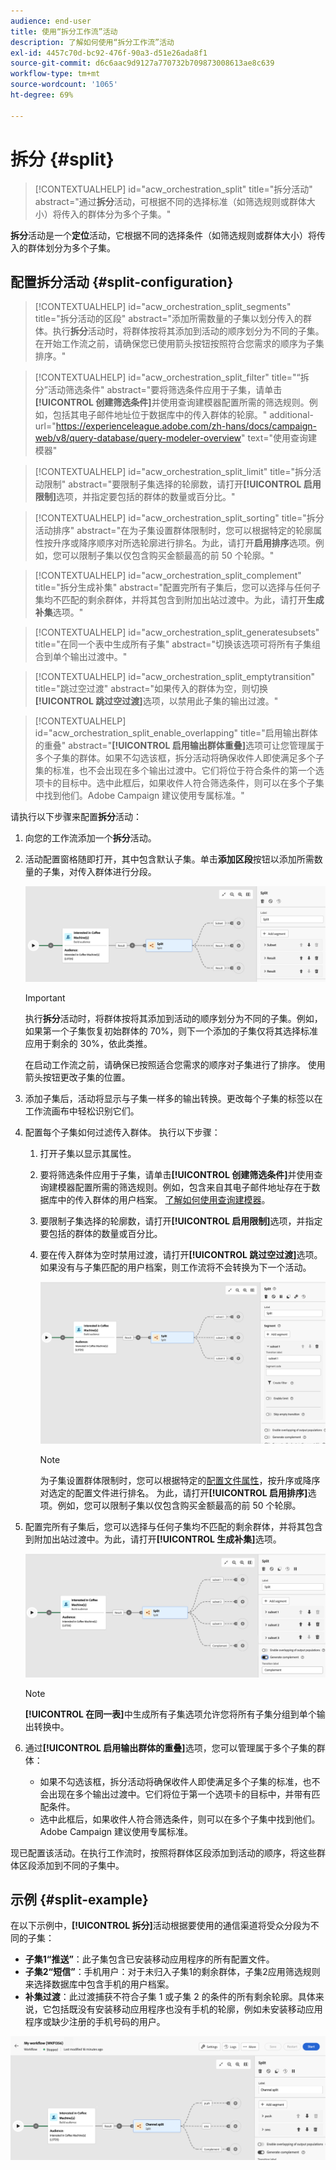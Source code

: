 ```yaml
---
audience: end-user
title: 使用“拆分工作流”活动
description: 了解如何使用“拆分工作流”活动
exl-id: 4457c70d-bc92-476f-90a3-d51e26ada8f1
source-git-commit: d6c6aac9d9127a770732b709873008613ae8c639
workflow-type: tm+mt
source-wordcount: '1065'
ht-degree: 69%

---
```


# 拆分 {#split}

>[!CONTEXTUALHELP]
>id="acw_orchestration_split"
>title="拆分活动"
>abstract="通过&#x200B;**拆分**&#x200B;活动，可根据不同的选择标准（如筛选规则或群体大小）将传入的群体分为多个子集。"

**拆分**&#x200B;活动是一个&#x200B;**定位**&#x200B;活动，它根据不同的选择条件（如筛选规则或群体大小）将传入的群体划分为多个子集。

## 配置拆分活动 {#split-configuration}

>[!CONTEXTUALHELP]
>id="acw_orchestration_split_segments"
>title="拆分活动的区段"
>abstract="添加所需数量的子集以划分传入的群体。执行&#x200B;**拆分**&#x200B;活动时，将群体按将其添加到活动的顺序划分为不同的子集。在开始工作流之前，请确保您已使用箭头按钮按照符合您需求的顺序为子集排序。"

>[!CONTEXTUALHELP]
>id="acw_orchestration_split_filter"
>title="“拆分”活动筛选条件"
>abstract="要将筛选条件应用于子集，请单击&#x200B;**[!UICONTROL 创建筛选条件]**&#x200B;并使用查询建模器配置所需的筛选规则。例如，包括其电子邮件地址位于数据库中的传入群体的轮廓。"
>additional-url="https://experienceleague.adobe.com/zh-hans/docs/campaign-web/v8/query-database/query-modeler-overview" text="使用查询建模器"

>[!CONTEXTUALHELP]
>id="acw_orchestration_split_limit"
>title="拆分活动限制"
>abstract="要限制子集选择的轮廓数，请打开&#x200B;**[!UICONTROL 启用限制]**&#x200B;选项，并指定要包括的群体的数量或百分比。"

>[!CONTEXTUALHELP]
>id="acw_orchestration_split_sorting"
>title="拆分活动排序"
>abstract="在为子集设置群体限制时，您可以根据特定的轮廓属性按升序或降序顺序对所选轮廓进行排名。为此，请打开&#x200B;**启用排序**&#x200B;选项。例如，您可以限制子集以仅包含购买金额最高的前 50 个轮廓。"

>[!CONTEXTUALHELP]
>id="acw_orchestration_split_complement"
>title="拆分生成补集"
>abstract="配置完所有子集后，您可以选择与任何子集均不匹配的剩余群体，并将其包含到附加出站过渡中。为此，请打开&#x200B;**生成补集**&#x200B;选项。"

>[!CONTEXTUALHELP]
>id="acw_orchestration_split_generatesubsets"
>title="在同一个表中生成所有子集"
>abstract="切换该选项可将所有子集组合到单个输出过渡中。"

>[!CONTEXTUALHELP]
>id="acw_orchestration_split_emptytransition"
>title="跳过空过渡"
>abstract="如果传入的群体为空，则切换&#x200B;**[!UICONTROL 跳过空过渡]**&#x200B;选项，以禁用此子集的输出过渡。"

>[!CONTEXTUALHELP]
>id="acw_orchestration_split_enable_overlapping"
>title="启用输出群体的重叠"
>abstract="**[!UICONTROL 启用输出群体重叠]**&#x200B;选项可让您管理属于多个子集的群体。如果不勾选该框，拆分活动将确保收件人即使满足多个子集的标准，也不会出现在多个输出过渡中。它们将位于符合条件的第一个选项卡的目标中。选中此框后，如果收件人符合筛选条件，则可以在多个子集中找到他们。Adobe Campaign 建议使用专属标准。"

请执行以下步骤来配置&#x200B;**拆分**&#x200B;活动：

1. 向您的工作流添加一个&#x200B;**拆分**&#x200B;活动。

1. 活动配置窗格随即打开，其中包含默认子集。单击&#x200B;**添加区段**&#x200B;按钮以添加所需数量的子集，对传入群体进行分段。

   ![显示子集的拆分活动配置窗格](../assets/workflow-split.png)

   >[!IMPORTANT]
   >
   >执行&#x200B;**拆分**&#x200B;活动时，将群体按将其添加到活动的顺序划分为不同的子集。例如，如果第一个子集恢复初始群体的 70%，则下一个添加的子集仅将其选择标准应用于剩余的 30%，依此类推。
   >
   >在启动工作流之前，请确保已按照适合您需求的顺序对子集进行了排序。 使用箭头按钮更改子集的位置。

1. 添加子集后，活动将显示与子集一样多的输出转换。更改每个子集的标签以在工作流画布中轻松识别它们。

1. 配置每个子集如何过滤传入群体。 执行以下步骤：

   1. 打开子集以显示其属性。

   1. 要将筛选条件应用于子集，请单击&#x200B;**[!UICONTROL 创建筛选条件]**&#x200B;并使用查询建模器配置所需的筛选规则。例如，包含来自其电子邮件地址存在于数据库中的传入群体的用户档案。 [了解如何使用查询建模器](../../query/query-modeler-overview.md)。

   1. 要限制子集选择的轮廓数，请打开&#x200B;**[!UICONTROL 启用限制]**&#x200B;选项，并指定要包括的群体的数量或百分比。

   1. 要在传入群体为空时禁用过渡，请打开&#x200B;**[!UICONTROL 跳过空过渡]**&#x200B;选项。 如果没有与子集匹配的用户档案，则工作流将不会转换为下一个活动。

      ![子集配置窗格显示筛选和排序选项](../assets/workflow-split-subset.png)

      >[!NOTE]
      >
      >为子集设置群体限制时，您可以根据特定的[配置文件属性](../../get-started/attributes.md)，按升序或降序对选定的配置文件进行排名。 为此，请打开&#x200B;**[!UICONTROL 启用排序]**&#x200B;选项。例如，您可以限制子集以仅包含购买金额最高的前 50 个轮廓。

1. 配置完所有子集后，您可以选择与任何子集均不匹配的剩余群体，并将其包含到附加出站过渡中。为此，请打开&#x200B;**[!UICONTROL 生成补集]**&#x200B;选项。

   ![补充过渡配置窗格](../assets/workflow-split-complement.png)

   >[!NOTE]
   >
   >**[!UICONTROL 在同一表]**&#x200B;中生成所有子集选项允许您将所有子集分组到单个输出转换中。

1. 通过&#x200B;**[!UICONTROL 启用输出群体的重叠]**&#x200B;选项，您可以管理属于多个子集的群体：

   * 如果不勾选该框，拆分活动将确保收件人即使满足多个子集的标准，也不会出现在多个输出过渡中。它们将位于第一个选项卡的目标中，并带有匹配条件。
   * 选中此框后，如果收件人符合筛选条件，则可以在多个子集中找到他们。Adobe Campaign 建议使用专属标准。

现已配置该活动。在执行工作流时，按照将群体区段添加到活动的顺序，将这些群体区段添加到不同的子集中。

## 示例 {#split-example}

在以下示例中，**[!UICONTROL 拆分]**&#x200B;活动根据要使用的通信渠道将受众分段为不同的子集：

* **子集1“推送”**：此子集包含已安装移动应用程序的所有配置文件。
* **子集2“短信”**：手机用户：对于未归入子集1的剩余群体，子集2应用筛选规则来选择数据库中包含手机的用户档案。
* **补集过渡**：此过渡捕获不符合子集 1 或子集 2 的条件的所有剩余轮廓。具体来说，它包括既没有安装移动应用程序也没有手机的轮廓，例如未安装移动应用程序或缺少注册的手机号码的用户。

![具有子集和补码转换的分割活动示例](../assets/workflow-split-example.png)